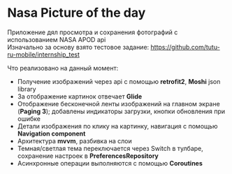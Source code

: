 # Nasa Picture of the day
Приложение дял просмотра и сохранения фотографий с использованием NASA APOD api  
Изначально за основу взято тестовое задание: https://github.com/tutu-ru-mobile/internship_test  
  
Что реализовано на данный момент:
 - Получение изображений через api с помощью <b>retrofit2</b>, <b>Moshi</b> json library
 - За отображение картинок отвечает <b>Glide</b>
 - Отображение бесконечной ленты изображений на главном экране (<b>Paging 3</b>); добавлены индикаторы загрузки, кнопки обновления при ошибке
 - Детали изображения по клику на картинку, навигация с помощью <b>Navigation component</b>
 - Архитектура <b>mvvm</b>, разбивка на слои
 - Темная/светлая тема переключается через Switch в тулбаре, сохранение настроек в <b>PreferencesRepository</b> 
 - Асинхронные операции выполняются с помощью <b>Coroutines</b>
